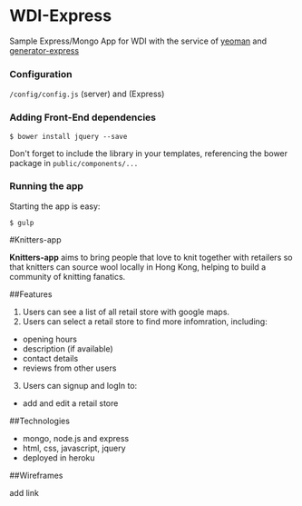 # WDI-Express

Sample Express/Mongo App for WDI with the service of [yeoman](https://github.com/yeoman/yo) and [generator-express](https://github.com/petecoop/generator-express)

### Configuration

`/config/config.js` (server) and (Express)

### Adding Front-End dependencies

```
$ bower install jquery --save
```

Don't forget to include the library in your templates, referencing the bower package in `public/components/...`

### Running the app

Starting the app is easy:

```
$ gulp
```

#Knitters-app

**Knitters-app** aims to bring people that love to knit together with retailers so that  knitters can source wool locally in Hong Kong, helping to build a community of knitting fanatics.

##Features

1. Users can see a list of all retail store with google maps.
2. Users can select a retail store to find more infomration, including:
  - opening hours
  - description (if available)
  - contact details
  - reviews from other users
3. Users can signup and logIn to:
  - add and edit a retail store

##Technologies
+ mongo, node.js and express
+ html, css, javascript, jquery
+ deployed in heroku

##Wireframes

add link